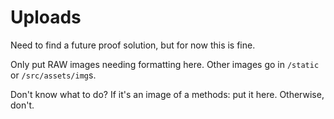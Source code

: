 # Uploads

Need to find a future proof solution, but for now this is fine.

Only put RAW images needing formatting here. Other images go in `/static` or `/src/assets/img`s.

Don't know what to do? If it's an image of a methods: put it here. Otherwise, don't.
